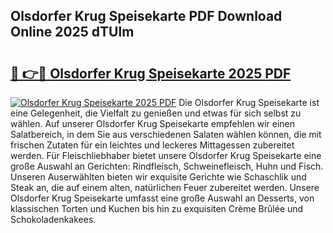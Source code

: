 ## Olsdorfer Krug Speisekarte PDF Download Online 2025 dTUlm

# <h2><a href="http://gccd8o.nevu.top/?p=Olsdorfer+Krug+Speisekarte">🔗 👉🔴 Olsdorfer Krug Speisekarte 2025 PDF</a></h2>

[![Olsdorfer Krug Speisekarte 2025 PDF](https://i.imgur.com/dBaPXMq.png)](http://gccd8o.nevu.top/?p=Olsdorfer+Krug+Speisekarte)
Die Olsdorfer Krug Speisekarte ist eine Gelegenheit, die Vielfalt zu genießen und etwas für sich selbst zu wählen. Auf unserer Olsdorfer Krug Speisekarte empfehlen wir einen Salatbereich, in dem Sie aus verschiedenen Salaten wählen können, die mit frischen Zutaten für ein leichtes und leckeres Mittagessen zubereitet werden. Für Fleischliebhaber bietet unsere Olsdorfer Krug Speisekarte eine große Auswahl an Gerichten: Rindfleisch, Schweinefleisch, Huhn und Fisch. Unseren Auserwählten bieten wir exquisite Gerichte wie Schaschlik und Steak an, die auf einem alten, natürlichen Feuer zubereitet werden. Unsere Olsdorfer Krug Speisekarte umfasst eine große Auswahl an Desserts, von klassischen Torten und Kuchen bis hin zu exquisiten Crème Brûlée und Schokoladenkakees.

